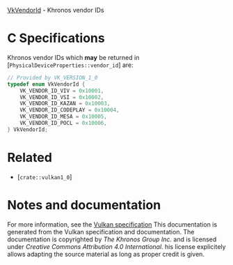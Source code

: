 [VkVendorId](https://www.khronos.org/registry/vulkan/specs/1.3-extensions/man/html/VkVendorId.html) - Khronos vendor IDs

# C Specifications
Khronos vendor IDs which  **may**  be returned in
[`PhysicalDeviceProperties::vendor_id`] are:
```c
// Provided by VK_VERSION_1_0
typedef enum VkVendorId {
    VK_VENDOR_ID_VIV = 0x10001,
    VK_VENDOR_ID_VSI = 0x10002,
    VK_VENDOR_ID_KAZAN = 0x10003,
    VK_VENDOR_ID_CODEPLAY = 0x10004,
    VK_VENDOR_ID_MESA = 0x10005,
    VK_VENDOR_ID_POCL = 0x10006,
} VkVendorId;
```

# Related
- [`crate::vulkan1_0`]

# Notes and documentation
For more information, see the [Vulkan specification](https://www.khronos.org/registry/vulkan/specs/1.3-extensions/html/vkspec.html)
This documentation is generated from the Vulkan specification and documentation.
The documentation is copyrighted by *The Khronos Group Inc.* and is licensed under *Creative Commons Attribution 4.0 International*.
his license explicitely allows adapting the source material as long as proper credit is given.
        